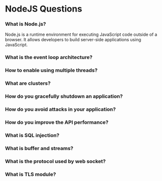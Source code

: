 # NodeJS Questions

### What is Node.js?
Node.js is a runtime environment for executing JavaScript code outside of a browser. It allows developers to build server-side applications using JavaScript.

### What is the event loop architecture?

### How to enable using multiple threads?

### What are clusters?

### How do you gracefully shutdown an application?

### How do you avoid attacks in your application?

### How do you improve the API performance?

### What is SQL injection?

### What is buffer and streams?

### What is the protocol used by web socket?

### What is TLS module?

